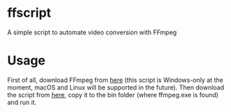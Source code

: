 # ffscript
A simple script to automate video conversion with FFmpeg

# Usage
First of all, download FFmpeg from [here](https://ffmpeg.zeranoe.com/builds/) (this script is Windows-only at the moment, macOS and Linux will be supported in the future). Then download the script from [here](https://github.com/LeddaZ/ffscript/tree/master/ffscript.bat), copy it to the bin folder (where ffmpeg.exe is found) and run it.
